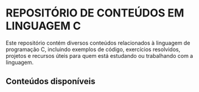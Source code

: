 # REPOSITÓRIO DE CONTEÚDOS EM LINGUAGEM C
  
Este repositório contém diversos conteúdos relacionados à linguagem de programação C, 
incluindo exemplos de código, exercícios resolvidos, projetos e recursos úteis 
para quem está estudando ou trabalhando com a linguagem.

## Conteúdos disponíveis
